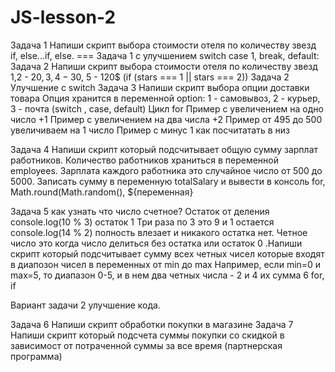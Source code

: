 # JS-lesson-2

 Задача 1 Напиши скрипт выбора стоимости отеля по количеству звезд if, else...if, else. ===
 Задача 1 с улучшением switch case 1, break, default:
 Задача 2 Напиши скрипт выбора стоимости отеля по количеству звезд 1,2 - 20$, 3,4 - 30$, 5 - 120$ (if (stars === 1 || stars === 2)) 
 Задача 2 Улучшение с switch
 Задача 3 Напиши скрипт выбора опции доставки товара Опция хранится в переменной option: 1 - самовывоз, 2 - курьер, 3 - почта (switch , case, default)
 Цикл for
 Пример с увеличением на одно число +1
 Пример с увеличением на два числа +2
 Пример от 495 до 500 увеличиваем на 1 число
 Пример с минус 1 как посчитатать в низ
 
 Задача 4 Напиши скрипт который подсчитывает общую сумму зарплат работников. Количество работников храниться в переменной employees. 
 Зарплата каждого работника это случайное число от 500 до 5000. Записать сумму в переменную totalSalary и вывести в консоль
 for, Math.round(Math.random(), ${переменная}
 
 Задача 5 как узнать что число счетное? Остаток от деления console.log(10 % 3) остаток 1 Три раза по 3 это 9 и 1 остается console.log(14 % 2) 
 полность влезает и никакого остатка нет. Четное число это когда число делиться без остатка или остаток 0 .Напиши скрипт который подсчитывает сумму всех четных чисел
 которые входят в диапозон чисел в переменных от min до max
 Например, если min=0 и max=5, то диапазон 0-5, и в нем два четных числа - 2 и 4 их сумма 6 for, if
 
 Вариант задачи 2 улучшение кода.
 
 Задача 6 Напиши скрипт обработки покупки в магазине
 Задача 7 Напиши скрипт который подсчета суммы покупки со скидкой в зависимост от потраченной суммы за все время (партнерская программа)
